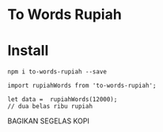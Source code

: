 # To Words Rupiah

# Install
`npm i to-words-rupiah --save`

```
import rupiahWords from 'to-words-rupiah';

let data =  rupiahWords(12000);
// dua belas ribu rupiah

```


BAGIKAN SEGELAS KOPI